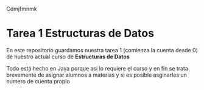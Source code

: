 Cdmjfmnmk
# Tarea 1 Estructuras de Datos

En este repositorio guardamos nuestra tarea 1 (comienza la cuenta desde 0) de nuestro actual curso de <strong> Estructuras de Datos </strong> 

<p> 
Todo está hecho en Java porque así lo requiere el curso y en fin se trata brevemente de asignar alumnos a materias y si es posible asginarles un numero de cuenta propio
 </p>
